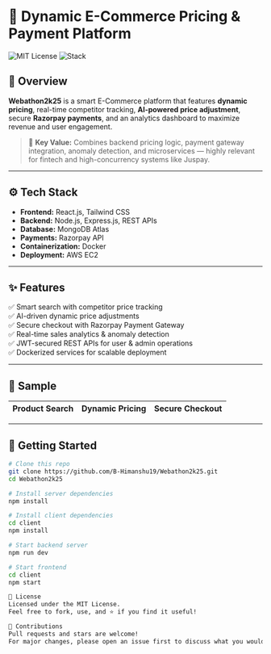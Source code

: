 # 🛒 Dynamic E-Commerce Pricing & Payment Platform

![MIT License](https://img.shields.io/badge/License-MIT-green)
![Stack](https://img.shields.io/badge/Stack-React%20%7C%20Node.js%20%7C%20Express%20%7C%20MongoDB%20%7C%20Razorpay-blue)

## 📌 Overview
**Webathon2k25** is a smart E-Commerce platform that features **dynamic pricing**, real-time competitor tracking, **AI-powered price adjustment**, secure **Razorpay payments**, and an analytics dashboard to maximize revenue and user engagement.

> 🚀 **Key Value:** Combines backend pricing logic, payment gateway integration, anomaly detection, and microservices — highly relevant for fintech and high-concurrency systems like Juspay.

---

## ⚙️ Tech Stack

- **Frontend:** React.js, Tailwind CSS
- **Backend:** Node.js, Express.js, REST APIs
- **Database:** MongoDB Atlas
- **Payments:** Razorpay API
- **Containerization:** Docker
- **Deployment:** AWS EC2

---

## ✨ Features

✅ Smart search with competitor price tracking  
✅ AI-driven dynamic price adjustments  
✅ Secure checkout with Razorpay Payment Gateway  
✅ Real-time sales analytics & anomaly detection  
✅ JWT-secured REST APIs for user & admin operations  
✅ Dockerized services for scalable deployment

---

## 📸 Sample

| Product Search | Dynamic Pricing | Secure Checkout |
|----------------|-----------------|-----------------|

---

## 🚀 Getting Started

```bash
# Clone this repo
git clone https://github.com/B-Himanshu19/Webathon2k25.git
cd Webathon2k25

# Install server dependencies
npm install

# Install client dependencies
cd client
npm install

# Start backend server
npm run dev

# Start frontend
cd client
npm start

📄 License
Licensed under the MIT License.
Feel free to fork, use, and ⭐️ if you find it useful!

🙌 Contributions
Pull requests and stars are welcome!
For major changes, please open an issue first to discuss what you would like to change.
